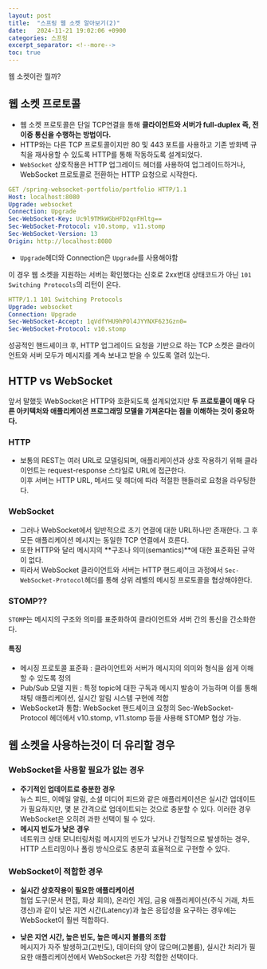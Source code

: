 ```yaml
---
layout: post
title:  "스프링 웹 소켓 알아보기(2)"
date:   2024-11-21 19:02:06 +0900
categories: 스프링
excerpt_separator: <!--more-->
toc: true
---
```

웹 소켓이란 뭘까?
<!--more-->

## 웹 소켓 프로토콜
* 웹 소켓 프로토콜은 단일 TCP연결을 통해 <b>클라이언트와 서버가 full-duplex 즉, 전 이중 통신을 수행하는 방법이다.</b>
* HTTP와는 다른 TCP 프로토콜이지만 80 및 443 포트를 사용하고 기존 방화벽 규칙을 재사용할 수 있도록 HTTP를 통해 작동하도록 설계되었다.
* `WebSocket` 상호작용은 HTTP 업그레이드 헤더를 사용하여 업그레이드하거나, WebSocket 프로토콜로 전환하는 HTTP 요청으로 시작한다.
```yaml
GET /spring-websocket-portfolio/portfolio HTTP/1.1
Host: localhost:8080
Upgrade: websocket
Connection: Upgrade
Sec-WebSocket-Key: Uc9l9TMkWGbHFD2qnFHltg==
Sec-WebSocket-Protocol: v10.stomp, v11.stomp
Sec-WebSocket-Version: 13
Origin: http://localhost:8080
```
* `Upgrade`헤더와 Connection은 `Upgrade`를 사용해야함

이 경우 웹 소켓을 지원하는 서버는 확인했다는 신호로 2xx번대 상태코드가 아닌 `101 Switching Protocols`의 리턴이 온다.

```yaml
HTTP/1.1 101 Switching Protocols
Upgrade: websocket
Connection: Upgrade
Sec-WebSocket-Accept: 1qVdfYHU9hPOl4JYYNXF623Gzn0=
Sec-WebSocket-Protocol: v10.stomp
```
성공적인 핸드셰이크 후, HTTP 업그레이드 요청을 기반으로 하는 TCP 소켓은 클라이언트와 서버 모두가 메시지를 계속 보내고 받을 수 있도록 열려 있는다.

## HTTP vs WebSocket
앞서 말했듯 WebSocket은 HTTP와 호환되도록 설계되었지만 <b>두 프로토콜이 매우 다른 아키텍처와 애플리케이션 프로그래밍 모델을 가져온다는 점을 이해하는 것이 중요하다.</b>

### HTTP
* 보통의 REST는 여러 URL로 모델링되며, 애플리케이션과 상호 작용하기 위해 클라이언트는 request-response 스타일로 URL에 접근한다. <br>이후 서버는 HTTP URL, 메서드 및 헤더에 따라 적절한 핸들러로 요청을 라우팅한다.  

### WebSocket
* 그러나 WebSocket에서 일반적으로 초기 연결에 대한 URL하나만 존재한다. 그 후 모든 애플리케이션 메시지는 동일한 TCP 연결에서 흐른다.
* 또한 HTTP와 달리 메시지의 **구조나 의미(semantics)**에 대한 표준화된 규약이 없다.
* 따라서 WebSocket 클라이언트와 서버는 HTTP 핸드셰이크 과정에서 `Sec-WebSocket-Protocol`헤더를 통해 상위 레벨의 메시징 프로토콜을 협상해야한다.

### STOMP??
`STOMP`는 메시지의 구조와 의미를 표준화하여 클라이언트와 서버 간의 통신을 간소화한다.
#### 특징
* 메시징 프로토콜 표준화 : 클라이언트와 서버가 메시지의 의미와 형식을 쉽게 이해할 수 있도록 정의
* Pub/Sub 모델 지원 : 특정 topic에 대한 구독과 메시지 발송이 가능하며 이를 통해 채팅 애플리케이션, 실시간 알림 시스템 구현에 적합
* WebSocket과 통합: WebSocket 핸드셰이크 요청의 Sec-WebSocket-Protocol 헤더에서 v10.stomp, v11.stomp 등을 사용해 STOMP 협상 가능.

## 웹 소켓을 사용하는것이 더 유리할 경우
### WebSocket을 사용할 필요가 없는 경우
* <b>주기적인 업데이트로 충분한 경우</b><br>
뉴스 피드, 이메일 알림, 소셜 미디어 피드와 같은 애플리케이션은 실시간 업데이트가 필요하지만, 몇 분 간격으로 업데이트되는 것으로 충분할 수 있다. 이러한 경우 WebSocket은 오히려 과한 선택이 될 수 있다.
* <b>메시지 빈도가 낮은 경우</b><br>
네트워크 상태 모니터링처럼 메시지의 빈도가 낮거나 간헐적으로 발생하는 경우, HTTP 스트리밍이나 폴링 방식으로도 충분히 효율적으로 구현할 수 있다.

### WebSocket이 적합한 경우
* <b>실시간 상호작용이 필요한 애플리케이션</b><br>
협업 도구(문서 편집, 화상 회의), 온라인 게임, 금융 애플리케이션(주식 거래, 차트 갱신)과 같이 낮은 지연 시간(Latency)과 높은 응답성을 요구하는 경우에는 WebSocket이 훨씬 적합하다.

* <b>낮은 지연 시간, 높은 빈도, 높은 메시지 볼륨의 조합</b><br>
메시지가 자주 발생하고(고빈도), 데이터의 양이 많으며(고볼륨), 실시간 처리가 필요한 애플리케이션에서 WebSocket은 가장 적합한 선택이다.
